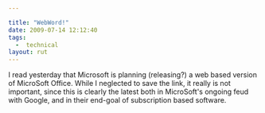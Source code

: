 ```yaml
---

title: "WebWord!"
date: 2009-07-14 12:12:40
tags:
  -  technical
layout: rut
---
```


I read yesterday that Microsoft is planning (releasing?) a web based version of MicroSoft Office.  While I neglected to save the link, it really is not important, since this is clearly the latest both in MicroSoft's ongoing feud with Google, and in their end-goal of subscription based software.

